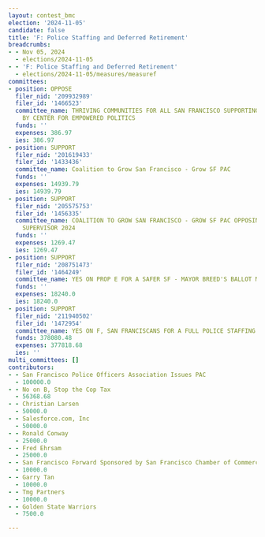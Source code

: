 ```yaml
---
layout: contest_bmc
election: '2024-11-05'
candidate: false
title: 'F: Police Staffing and Deferred Retirement'
breadcrumbs:
- - Nov 05, 2024
  - elections/2024-11-05
- - 'F: Police Staffing and Deferred Retirement'
  - elections/2024-11-05/measures/measuref
committees:
- position: OPPOSE
  filer_nid: '209932989'
  filer_id: '1466523'
  committee_name: THRIVING COMMUNITIES FOR ALL SAN FRANCISCO SUPPORTING PROP E, SPONSORED
    BY CENTER FOR EMPOWERED POLITICS
  funds: ''
  expenses: 386.97
  ies: 386.97
- position: SUPPORT
  filer_nid: '201619433'
  filer_id: '1433436'
  committee_name: Coalition to Grow San Francisco - Grow SF PAC
  funds: ''
  expenses: 14939.79
  ies: 14939.79
- position: SUPPORT
  filer_nid: '205575753'
  filer_id: '1456335'
  committee_name: COALITION TO GROW SAN FRANCISCO - GROW SF PAC OPPOSING PRESTON FOR
    SUPERVISOR 2024
  funds: ''
  expenses: 1269.47
  ies: 1269.47
- position: SUPPORT
  filer_nid: '208751473'
  filer_id: '1464249'
  committee_name: YES ON PROP E FOR A SAFER SF - MAYOR BREED'S BALLOT MEASURE COMMITTEE
  funds: ''
  expenses: 18240.0
  ies: 18240.0
- position: SUPPORT
  filer_nid: '211940502'
  filer_id: '1472954'
  committee_name: YES ON F, SAN FRANCISCANS FOR A FULL POLICE STAFFING
  funds: 378080.48
  expenses: 377818.68
  ies: ''
multi_committees: []
contributors:
- - San Francisco Police Officers Association Issues PAC
  - 100000.0
- - No on B, Stop the Cop Tax
  - 56368.68
- - Christian Larsen
  - 50000.0
- - Salesforce.com, Inc
  - 50000.0
- - Ronald Conway
  - 25000.0
- - Fred Ehrsam
  - 25000.0
- - San Francisco Forward Sponsored by San Francisco Chamber of Commerce
  - 10000.0
- - Garry Tan
  - 10000.0
- - Tmg Partners
  - 10000.0
- - Golden State Warriors
  - 7500.0

---
```


